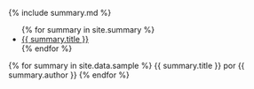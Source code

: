 {% include summary.md %}

<ul>
{% for summary in site.summary %}
  <li>
    <a href="{{ summary.url }}">{{ summary.title }}</a>
  </li>
{% endfor %}
</ul>

{% for summary in site.data.sample %}
{{ summary.title }} por {{ summary.author }}
{% endfor %}